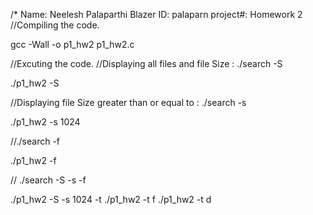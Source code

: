 /*
Name: Neelesh Palaparthi
Blazer ID: palaparn
project#: Homework 2
//Compiling the code.

   gcc -Wall -o p1_hw2 p1_hw2.c


//Excuting the code.
//Displaying all files and file Size : ./search -S

  ./p1_hw2  <filepath> -S


//Displaying file Size greater than or equal to : ./search -s <size>

./p1_hw2 <filepath> -s 1024


//./search -f <string>

./p1_hw2<filepath> -f <string>

// ./search -S -s -f

./p1_hw2 <filepath> -S -s 1024 -t <string>
./p1_hw2 <filepath> -t f
./p1_hw2 <filepath> -t d